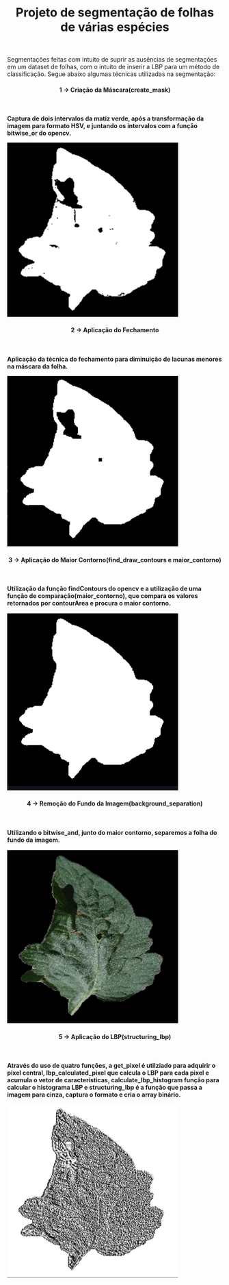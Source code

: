<h1 align="center"> Projeto de segmentação de folhas de várias espécies</h1> <br>
    <p>
            Segmentações feitas com intuito de suprir as ausências de segmentações em um dataset de folhas, com o intuito de inserir a LBP para um método de classificação.
        Segue abaixo algumas técnicas utilizadas na segmentação:
    </p>

<h4 align="center">1 -> Criação da Máscara(create_mask)<h4> <br>    
    <p float="left">Captura de dois intervalos da matiz verde, após a transformação da imagem para formato HSV, e juntando os intervalos com a função bitwise_or do opencv.
    </p>
    <p float="center">
    <img alt="Máscara" title="Máscara" src="/etapas_dos_resultados/mask.png" width="400"> 
    </p>

<h4 align="center">2 -> Aplicação do Fechamento<h4> <br>    
    <p float="left">Aplicação da técnica do fechamento para diminuição de lacunas menores na máscara da folha.
    </p>
    <p float="center">
    <img alt="Fechamento" title="Fechamento" src="/etapas_dos_resultados/fechamento.png" width="400"> 
    </p>

<h4 align="center">3 -> Aplicação do Maior Contorno(find_draw_contours e maior_contorno)<h4> <br>    
    <p float="left"> Utilização da função findContours do opencv e a utilização de uma função de comparação(maior_contorno), que compara os valores retornados por contourArea e procura o maior contorno.
    </p>
    <p float="center">
    <img alt="Fechamento" title="Fechamento" src="/etapas_dos_resultados/maior_contorno.png" width="400"> 
    </p>

<h4 align="center">4 -> Remoção do Fundo da Imagem(background_separation)<h4> <br>    
    <p float="left">Utilizando o bitwise_and, junto do maior contorno, separemos a folha do fundo da imagem.</p>
    <p float="center">
    <img alt="Fechamento" title="Fechamento" src="/etapas_dos_resultados/no_background.png" width="400"> 
    </p>

<h4 align="center">5 -> Aplicação do LBP(structuring_lbp)<h4> <br>    
    <p float="left">Através do uso de quatro funções, a get_pixel é utilziado para adquirir o pixel central, lbp_calculated_pixel que calcula o LBP para cada pixel e acumula o vetor de características, calculate_lbp_histogram função para calcular o histograma LBP e structuring_lbp é a função que passa a imagem para cinza, captura o formato e cria o array binário.
    </p>
    <p float="center">
    <img alt="Fechamento" title="Fechamento" src="/etapas_dos_resultados/binarization.png" width="400"> 
    </p>